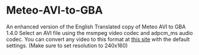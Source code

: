 # Meteo-AVI-to-GBA
An enhanced version of the English Translated copy of Meteo AVI to GBA 1.4.0
Select an AVI file using the msmpeg video codec and adpcm_ms audio codec.
You can convert any video to this format at [this site](https://video.online-convert.com/convert-to-avi) with the default settings. (Make sure to set resolution to 240x160)
